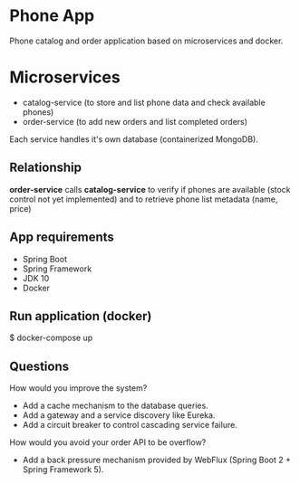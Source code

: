 # Phone App
Phone catalog and order application based on microservices and docker.

# Microservices
+ catalog-service (to store and list phone data and check available phones)
+ order-service (to add new orders and list completed orders)

Each service handles it's own database (containerized MongoDB).

## Relationship
**order-service** calls **catalog-service** to verify if phones are available (stock control not yet implemented) and to retrieve phone list metadata (name, price)

## App requirements
+ Spring Boot
+ Spring Framework
+ JDK 10
+ Docker

## Run application (docker)
$ docker-compose up 

## Questions
How would you improve the system?
+ Add a cache mechanism to the database queries.
+ Add a gateway and a service discovery like Eureka.
+ Add a circuit breaker to control cascading service failure.

How would you avoid your order API to be overflow?
+ Add a back pressure mechanism provided by WebFlux (Spring Boot 2 + Spring Framework 5).